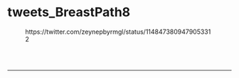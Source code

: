 # tweets_BreastPath8


<figure class="wp-block-embed-twitter wp-block-embed is-type-rich">
<div class="wp-block-embed__wrapper">
https://twitter.com/zeynepbyrmgl/status/1148473809479053312</div></figure>
<br>
<br>
<hr>
